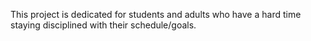 This project is dedicated for students and adults who have a hard time staying disciplined with their schedule/goals.



